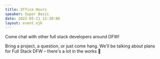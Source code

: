 ```yaml
---
title: Office Hours
speaker: Super Basic
date: 2022-05-11 12:30:00
layout: event.njk
---
```


Come chat with other full stack developers around DFW!

Bring a project, a question, or just come hang. We'll be talking about plans for Full Stack DFW – there's a lot in the works 🚀

